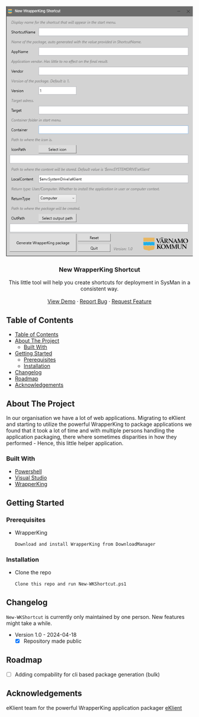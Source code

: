 <a name="readme-top"></a>

<!-- PROJECT LOGO -->
<br />
<div align="center">
  <a href="https://github.com/Varnamo-kommun/New-WKShortcut">
    <img src="Content/AppScreenshot.png">
  </a>

<h3 align="center">New WrapperKing Shortcut</h3>

  <p align="center">
    This little tool will help you create shortcuts for deployment in SysMan in a consistent way.
    <br />
    <br />
    <a href="https://github.com/Varnamo-kommun/New-WKShortcut">View Demo</a>
    ·
    <a href="https://github.com/Varnamo-kommun/New-WKShortcut/issues/new?labels=bug&template=bug-report---.md">Report Bug</a>
    ·
    <a href="https://github.com/Varnamo-kommun/New-WKShortcut/issues/new?labels=enhancement&template=feature-request---.md">Request Feature</a>
  </p>
</div>



<!-- TABLE OF CONTENTS -->
## Table of Contents

- [Table of Contents](#table-of-contents)
- [About The Project](#about-the-project)
  - [Built With](#built-with)
- [Getting Started](#getting-started)
  - [Prerequisites](#prerequisites)
  - [Installation](#installation)
- [Changelog](#changelog)
- [Roadmap](#roadmap)
- [Acknowledgements](#acknowledgements)



<!-- ABOUT THE PROJECT -->
## About The Project
In our organisation we have a lot of web applications. Migrating to eKlient and starting to utilize the powerful WrapperKing to package applications we found that it took a lot of time and with multiple persons handling the application packaging, there where sometimes disparities in how they performed - Hence, this little helper application.


### Built With

* [Powershell](https://docs.microsoft.com/en-us/powershell/)
* [Visual Studio](https://visualstudio.microsoft.com/)
* [WrapperKing](https://www.inera.se/tjanster/alla-tjanster-a-o/e-klient)


<!-- GETTING STARTED -->
## Getting Started

### Prerequisites

* WrapperKing
  ```sh
  Download and install WrapperKing from DownloadManager
  ```

### Installation

* Clone the repo
   ```sh
   Clone this repo and run New-WKShortcut.ps1
   ```

## Changelog

`New-WKShortcut` is currently only maintained by one person. New features might take a while.
- Version 1.0 - 2024-04-18
  - [x] Repository made public
<!-- USAGE EXAMPLES -->

<!-- ROADMAP -->
## Roadmap

 - [ ] Adding compability for cli based package generation (bulk)


<!-- ACKNOWLEDGEMENTS -->
## Acknowledgements
eKlient team for the powerful WrapperKing application packager [eKlient](https://www.inera.se/tjanster/alla-tjanster-a-o/e-klient)